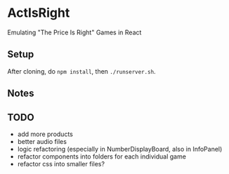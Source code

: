 # ActIsRight
Emulating "The Price Is Right" Games in React

## Setup
After cloning, do `npm install`, then `./runserver.sh`.

## Notes

## TODO
- add more products
- better audio files
- logic refactoring (especially in NumberDisplayBoard, also in InfoPanel)
- refactor components into folders for each individual game
- refactor css into smaller files?